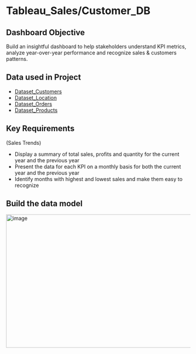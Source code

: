 # Tableau_Sales/Customer_DB
## Dashboard Objective
Build an insightful dashboard to help stakeholders understand KPI metrics, analyze year-over-year performance and recognize sales & customers patterns.

## Data used in Project
- <a href="https://github.com/Nate1255n/Tableau_SalesDB/blob/main/Data/Customers.csv">Dataset_Customers</a>
- <a href="https://github.com/Nate1255n/Tableau_SalesDB/blob/main/Location.csv">Dataset_Location</a>
- <a href="https://github.com/Nate1255n/Tableau_SalesDB/blob/main/Data/Orders.csv">Dataset_Orders</a> 
- <a href="https://github.com/Nate1255n/Tableau_SalesDB/blob/main/Products.csv">Dataset_Products</a>

## Key Requirements
(Sales Trends)
- Display a summary of total sales, profits and quantity for the current year and the previous year
- Present the data for each KPI on a monthly basis for both the current year and the previous year
- Identify months with highest and lowest sales and make them easy to recognize

## Build the data model
<img width="652" height="364" alt="image" src="https://github.com/user-attachments/assets/32de2d26-0e97-424a-afe3-2baba791ad73" />




